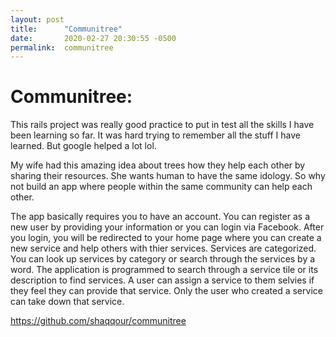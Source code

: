 ```yaml
---
layout: post
title:      "Communitree"
date:       2020-02-27 20:30:55 -0500
permalink:  communitree
---
```



# Communitree:
This rails project was really good practice to put in test all the skills I have been learning so far. It was hard trying to remember all the stuff I have learned. But google helped a lot lol.

My wife had this amazing idea about trees how they help each other by sharing their resources. She wants human to have the same idology. So why not build an app where people within the same community can help each other.

The app basically requires you to have an account. You can register as a new user by providing your information or you can login via Facebook. After you login, you will be redirected to your home page where you can create a new service and help others with thier services. Services are categorized. You can look up services by category or search through the services by a word. The application is programmed to search through a service tile or its description to find services. A user can assign a service to them selvies if they feel they can provide that service. Only the user who created a service can take down that service.

https://github.com/shaqqour/communitree
